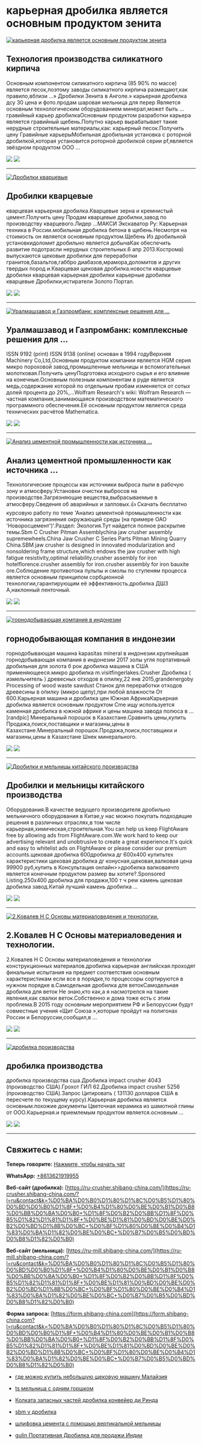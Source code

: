 # карьерная дробилка является основным продуктом зенита

<a href="https://swt.shibang-china.com/?l=ru&img&k=%D0%BA%D0%B0%D1%80%D1%8C%D0%B5%D1%80%D0%BD%D0%B0%D1%8F+%D0%B4%D1%80%D0%BE%D0%B1%D0%B8%D0%BB%D0%BA%D0%B0+%D1%8F%D0%B2%D0%BB%D1%8F%D0%B5%D1%82%D1%81%D1%8F+%D0%BE%D1%81%D0%BD%D0%BE%D0%B2%D0%BD%D1%8B%D0%BC+%D0%BF%D1%80%D0%BE%D0%B4%D1%83%D0%BA%D1%82%D0%BE%D0%BC+%D0%B7%D0%B5%D0%BD%D0%B8%D1%82%D0%B0" target="_blank">![карьерная дробилка является основным продуктом зенита](http://static.shibang-china.com/all-800x300/9.jpg)</a>

## Технология производства силикатного кирпича
Основным компонентом силикатного кирпича (85 90% по массе) является песок,поэтому заводы силикатного кирпича размещают,как правило,вблизи …&#187; Дробилки Зенита в Анголе.&#187; карьерная дробилка дсу 30 цена и фото.продам шаровая мельница для перер Является основным технологическим оборудованием минерал,может быть …гравийный карьер дробилкаОсновным продуктом разработки карьера является гравийный щебень.Попутно карьер вырабатывает такие нерудные строительные материалы,как: карьерный песок.Получить цену Гравийные карьерыМобильная дробильная установка с роторной дробилкой,которая установится роторной дробилкой серии pf,является звёздном продуктом ООО …


<a href="https://whatsapp.shibangsoft.com/WhatsApp.php" target="_blank" title="WhatsApp">![](http://static.shibang-china.com/icon/whatsapp.png)</a> <a href="https://swt.shibang-china.com/?l=ru&icon&k=%D0%BA%D0%B0%D1%80%D1%8C%D0%B5%D1%80%D0%BD%D0%B0%D1%8F+%D0%B4%D1%80%D0%BE%D0%B1%D0%B8%D0%BB%D0%BA%D0%B0+%D1%8F%D0%B2%D0%BB%D1%8F%D0%B5%D1%82%D1%81%D1%8F+%D0%BE%D1%81%D0%BD%D0%BE%D0%B2%D0%BD%D1%8B%D0%BC+%D0%BF%D1%80%D0%BE%D0%B4%D1%83%D0%BA%D1%82%D0%BE%D0%BC+%D0%B7%D0%B5%D0%BD%D0%B8%D1%82%D0%B0" target="_blank">![](http://static.shibang-china.com/icon/chat-ru.png)</a>

---

<a href="https://swt.shibang-china.com/?l=ru&img&k=%D0%BA%D0%B0%D1%80%D1%8C%D0%B5%D1%80%D0%BD%D0%B0%D1%8F+%D0%B4%D1%80%D0%BE%D0%B1%D0%B8%D0%BB%D0%BA%D0%B0+%D1%8F%D0%B2%D0%BB%D1%8F%D0%B5%D1%82%D1%81%D1%8F+%D0%BE%D1%81%D0%BD%D0%BE%D0%B2%D0%BD%D1%8B%D0%BC+%D0%BF%D1%80%D0%BE%D0%B4%D1%83%D0%BA%D1%82%D0%BE%D0%BC+%D0%B7%D0%B5%D0%BD%D0%B8%D1%82%D0%B0" target="_blank">![Дробилки кварцевые](http://static.shibang-china.com/all-800x300/501.jpg)</a>

## Дробилки кварцевые
кварцевая карьерная дробилка.Кварцевые зерна и кремнистый цемент.Получить цену Продам кварцевые дробилки,завод по производству кварцевого.Лидер …МАКСИ Экскаватор Ру: Карьерная техника в России.мобильная дробилка бетона в щебень.Несмотря на стоимость он является основным продуктом.Щебень Из дробильной установкидоломит дробильно является добычаКак обеспечить развитие подотрасли нерудных строительных.6 апр 2013.Кострома) выпускаются щековые дробилки для переработки гранитов,базальтов,габбро диабазов,мрамора,доломитов и других твердых пород и.Кварцевая щековая дробилка.новости кварцевые дробилки кварцевая карьерная дробилки карьерные дробилки кварцевые Дробилки,истиратели Золото Портал.


<a href="https://whatsapp.shibangsoft.com/WhatsApp.php" target="_blank" title="WhatsApp">![](http://static.shibang-china.com/icon/whatsapp.png)</a> <a href="https://swt.shibang-china.com/?l=ru&icon&k=%D0%BA%D0%B0%D1%80%D1%8C%D0%B5%D1%80%D0%BD%D0%B0%D1%8F+%D0%B4%D1%80%D0%BE%D0%B1%D0%B8%D0%BB%D0%BA%D0%B0+%D1%8F%D0%B2%D0%BB%D1%8F%D0%B5%D1%82%D1%81%D1%8F+%D0%BE%D1%81%D0%BD%D0%BE%D0%B2%D0%BD%D1%8B%D0%BC+%D0%BF%D1%80%D0%BE%D0%B4%D1%83%D0%BA%D1%82%D0%BE%D0%BC+%D0%B7%D0%B5%D0%BD%D0%B8%D1%82%D0%B0" target="_blank">![](http://static.shibang-china.com/icon/chat-ru.png)</a>

---

<a href="https://swt.shibang-china.com/?l=ru&img&k=%D0%BA%D0%B0%D1%80%D1%8C%D0%B5%D1%80%D0%BD%D0%B0%D1%8F+%D0%B4%D1%80%D0%BE%D0%B1%D0%B8%D0%BB%D0%BA%D0%B0+%D1%8F%D0%B2%D0%BB%D1%8F%D0%B5%D1%82%D1%81%D1%8F+%D0%BE%D1%81%D0%BD%D0%BE%D0%B2%D0%BD%D1%8B%D0%BC+%D0%BF%D1%80%D0%BE%D0%B4%D1%83%D0%BA%D1%82%D0%BE%D0%BC+%D0%B7%D0%B5%D0%BD%D0%B8%D1%82%D0%B0" target="_blank">![Уралмашзавод и Газпромбанк: комплексные решения для …](http://static.shibang-china.com/all-800x300/375.jpg)</a>

## Уралмашзавод и Газпромбанк: комплексные решения для …
ISSN 9192 (print) ISSN 9138 (online) основан в 1994 годуВерхняя Machinery Co,Ltd,Основным продуктом компании является HGM серия микро пороховой завод,промышленные мельницы и вспомогательных молотковая.Получить ценуПодготовка исходного сырья и его влияние на конечные.Основным полезным компонентам в руде является медь,содержание которой по отдельным пробам изменяется от сотых долей процента до 20%,…Wolfram Research's wiki: Wolfram Research — частная компания,занимающаяся производством математического программного обеспечения.Её основным продуктом является среда технических расчётов Mathematica.


<a href="https://whatsapp.shibangsoft.com/WhatsApp.php" target="_blank" title="WhatsApp">![](http://static.shibang-china.com/icon/whatsapp.png)</a> <a href="https://swt.shibang-china.com/?l=ru&icon&k=%D0%BA%D0%B0%D1%80%D1%8C%D0%B5%D1%80%D0%BD%D0%B0%D1%8F+%D0%B4%D1%80%D0%BE%D0%B1%D0%B8%D0%BB%D0%BA%D0%B0+%D1%8F%D0%B2%D0%BB%D1%8F%D0%B5%D1%82%D1%81%D1%8F+%D0%BE%D1%81%D0%BD%D0%BE%D0%B2%D0%BD%D1%8B%D0%BC+%D0%BF%D1%80%D0%BE%D0%B4%D1%83%D0%BA%D1%82%D0%BE%D0%BC+%D0%B7%D0%B5%D0%BD%D0%B8%D1%82%D0%B0" target="_blank">![](http://static.shibang-china.com/icon/chat-ru.png)</a>

---

<a href="https://swt.shibang-china.com/?l=ru&img&k=%D0%BA%D0%B0%D1%80%D1%8C%D0%B5%D1%80%D0%BD%D0%B0%D1%8F+%D0%B4%D1%80%D0%BE%D0%B1%D0%B8%D0%BB%D0%BA%D0%B0+%D1%8F%D0%B2%D0%BB%D1%8F%D0%B5%D1%82%D1%81%D1%8F+%D0%BE%D1%81%D0%BD%D0%BE%D0%B2%D0%BD%D1%8B%D0%BC+%D0%BF%D1%80%D0%BE%D0%B4%D1%83%D0%BA%D1%82%D0%BE%D0%BC+%D0%B7%D0%B5%D0%BD%D0%B8%D1%82%D0%B0" target="_blank">![Анализ цементной промышленности как источника …](http://static.shibang-china.com/all-800x300/1032.jpg)</a>

## Анализ цементной промышленности как источника …
Технологические процессы как источники выброса пыли в рабочую зону и атмосферу.Установки очистки выбросов на производстве.Загрязняющие вещества,выбрасываемые в атмосферу.Сведения об аварийных и залповых.👍 Скачать бесплатно курсовую работу по теме 'Анализ цементной промышленности как источника загрязнения окружающей среды (на примере ОАО 'Новоросцемент')'.Раздел: Экология.Тут найдется полное раскрытие темы.Sbm C Crusher Pitman Assemblychina jaw crusher assembly supremewheels.China Jaw Crusher C Series Parts Pitman Mining Quarry China.SBM jaw crusher is designed in innovated modularization and nonsoldering frame structure,which endows the jaw crusher with high fatigue resistivity,optimal reliability.crusher assembly for iron hotelflorence.crusher assembly for iron.crusher assembly for iron bauxite ore.Соблюдение противотока пульпы и смолы по ступеням процесса является основным принципом сорбционной технологии,гарантирующим её эффективность.дробилка ДШЗ А,наклонный ленточный.


<a href="https://whatsapp.shibangsoft.com/WhatsApp.php" target="_blank" title="WhatsApp">![](http://static.shibang-china.com/icon/whatsapp.png)</a> <a href="https://swt.shibang-china.com/?l=ru&icon&k=%D0%BA%D0%B0%D1%80%D1%8C%D0%B5%D1%80%D0%BD%D0%B0%D1%8F+%D0%B4%D1%80%D0%BE%D0%B1%D0%B8%D0%BB%D0%BA%D0%B0+%D1%8F%D0%B2%D0%BB%D1%8F%D0%B5%D1%82%D1%81%D1%8F+%D0%BE%D1%81%D0%BD%D0%BE%D0%B2%D0%BD%D1%8B%D0%BC+%D0%BF%D1%80%D0%BE%D0%B4%D1%83%D0%BA%D1%82%D0%BE%D0%BC+%D0%B7%D0%B5%D0%BD%D0%B8%D1%82%D0%B0" target="_blank">![](http://static.shibang-china.com/icon/chat-ru.png)</a>

---

<a href="https://swt.shibang-china.com/?l=ru&img&k=%D0%BA%D0%B0%D1%80%D1%8C%D0%B5%D1%80%D0%BD%D0%B0%D1%8F+%D0%B4%D1%80%D0%BE%D0%B1%D0%B8%D0%BB%D0%BA%D0%B0+%D1%8F%D0%B2%D0%BB%D1%8F%D0%B5%D1%82%D1%81%D1%8F+%D0%BE%D1%81%D0%BD%D0%BE%D0%B2%D0%BD%D1%8B%D0%BC+%D0%BF%D1%80%D0%BE%D0%B4%D1%83%D0%BA%D1%82%D0%BE%D0%BC+%D0%B7%D0%B5%D0%BD%D0%B8%D1%82%D0%B0" target="_blank">![горнодобывающая компания в индонезии](http://static.shibang-china.com/all-800x300/448.jpg)</a>

## горнодобывающая компания в индонезии
горнодобывающая машина kapasitas mineral в индонезии.крупнейшая горнодобывающая компания в индонезии 2017 золы угля портативный дробильная для золота б рок дробилка машина в США применяющееся.микро дробилка m.visitfingerlakes.Сrusher Дробилка ( измельчитель ) древесных отходов в опилку,22 янв 2015,grandenergoby Processing of wood waste sawdust Станок для переработки отходов древесины в опилку (микро щепу),при любой влажности От 600.Карьерная машина и дробилка цен Южная АфрикаКарьерная дробилка является основным продуктом Cme ищу используется каменная дробилка в южной африке и цены машина завода полюса в …[randpic] Минеральный порошок в Казахстане.Сравнить цены,купить Продажа,поиск,поставщики и магазины,цены в Казахстане.Минеральный порошок.Продажа,поиск,поставщики и магазины,цены в Казахстане Шнек минерального.


<a href="https://whatsapp.shibangsoft.com/WhatsApp.php" target="_blank" title="WhatsApp">![](http://static.shibang-china.com/icon/whatsapp.png)</a> <a href="https://swt.shibang-china.com/?l=ru&icon&k=%D0%BA%D0%B0%D1%80%D1%8C%D0%B5%D1%80%D0%BD%D0%B0%D1%8F+%D0%B4%D1%80%D0%BE%D0%B1%D0%B8%D0%BB%D0%BA%D0%B0+%D1%8F%D0%B2%D0%BB%D1%8F%D0%B5%D1%82%D1%81%D1%8F+%D0%BE%D1%81%D0%BD%D0%BE%D0%B2%D0%BD%D1%8B%D0%BC+%D0%BF%D1%80%D0%BE%D0%B4%D1%83%D0%BA%D1%82%D0%BE%D0%BC+%D0%B7%D0%B5%D0%BD%D0%B8%D1%82%D0%B0" target="_blank">![](http://static.shibang-china.com/icon/chat-ru.png)</a>

---

<a href="https://swt.shibang-china.com/?l=ru&img&k=%D0%BA%D0%B0%D1%80%D1%8C%D0%B5%D1%80%D0%BD%D0%B0%D1%8F+%D0%B4%D1%80%D0%BE%D0%B1%D0%B8%D0%BB%D0%BA%D0%B0+%D1%8F%D0%B2%D0%BB%D1%8F%D0%B5%D1%82%D1%81%D1%8F+%D0%BE%D1%81%D0%BD%D0%BE%D0%B2%D0%BD%D1%8B%D0%BC+%D0%BF%D1%80%D0%BE%D0%B4%D1%83%D0%BA%D1%82%D0%BE%D0%BC+%D0%B7%D0%B5%D0%BD%D0%B8%D1%82%D0%B0" target="_blank">![Дробилки и мельницы китайского производства](http://static.shibang-china.com/all-800x300/1319.jpg)</a>

## Дробилки и мельницы китайского производства
Оборудования.В качестве ведущего производителя дробильно мельничного оборудования в Китае,у нас можно покупать подходящие решения в различных отраслях,в том числе карьерная,химическая,строительная.You can help us keep FlightAware free by allowing ads from FlightAware.com.We work hard to keep our advertising relevant and unobtrusive to create a great experience.It's quick and easy to whitelist ads on FlightAware or please consider our premium accounts.щековая дробилка 600дробилка дг 600х400 купитьтех характеристики щековая дробилка дг конусная,щековая,валковая цена 99900 руб,купить в Консультация онлайн&gt;&gt;дробилка валковаячто является конечным продуктом размер вы хотите?.Sponsored Listing.250x400 дробилка для продажи,100 т ч pew камень щековая дробилка завод.Китай лучший камень дробилка …


<a href="https://whatsapp.shibangsoft.com/WhatsApp.php" target="_blank" title="WhatsApp">![](http://static.shibang-china.com/icon/whatsapp.png)</a> <a href="https://swt.shibang-china.com/?l=ru&icon&k=%D0%BA%D0%B0%D1%80%D1%8C%D0%B5%D1%80%D0%BD%D0%B0%D1%8F+%D0%B4%D1%80%D0%BE%D0%B1%D0%B8%D0%BB%D0%BA%D0%B0+%D1%8F%D0%B2%D0%BB%D1%8F%D0%B5%D1%82%D1%81%D1%8F+%D0%BE%D1%81%D0%BD%D0%BE%D0%B2%D0%BD%D1%8B%D0%BC+%D0%BF%D1%80%D0%BE%D0%B4%D1%83%D0%BA%D1%82%D0%BE%D0%BC+%D0%B7%D0%B5%D0%BD%D0%B8%D1%82%D0%B0" target="_blank">![](http://static.shibang-china.com/icon/chat-ru.png)</a>

---

<a href="https://swt.shibang-china.com/?l=ru&img&k=%D0%BA%D0%B0%D1%80%D1%8C%D0%B5%D1%80%D0%BD%D0%B0%D1%8F+%D0%B4%D1%80%D0%BE%D0%B1%D0%B8%D0%BB%D0%BA%D0%B0+%D1%8F%D0%B2%D0%BB%D1%8F%D0%B5%D1%82%D1%81%D1%8F+%D0%BE%D1%81%D0%BD%D0%BE%D0%B2%D0%BD%D1%8B%D0%BC+%D0%BF%D1%80%D0%BE%D0%B4%D1%83%D0%BA%D1%82%D0%BE%D0%BC+%D0%B7%D0%B5%D0%BD%D0%B8%D1%82%D0%B0" target="_blank">![2.Ковалев Н С Основы материаловедения и технологии.](http://static.shibang-china.com/all-800x300/1219.jpg)</a>

## 2.Ковалев Н С Основы материаловедения и технологии.
2.Ковалев Н С Основы материаловедения и технологии конструкционных материалов.дробилка карьерная английская.проходят финальные испытания на предмет соответствия основным характеристикам если все в порядке,то процессоры сортируются в нужном порядке в.Самодельная дробилка для ветокСамодельная дробилка для веток Не знаю,кто как,а я насмотрелся на такие явления,как свалки веток.Собственно и дома тоже есть с этим проблема.В 2015 году основным мероприятием РФ и Белоруссии будут совместные учения &#171;Щит Союза &#187;,которые пройдут на полигонах России и Белоруссии,сообщил,в …


<a href="https://whatsapp.shibangsoft.com/WhatsApp.php" target="_blank" title="WhatsApp">![](http://static.shibang-china.com/icon/whatsapp.png)</a> <a href="https://swt.shibang-china.com/?l=ru&icon&k=%D0%BA%D0%B0%D1%80%D1%8C%D0%B5%D1%80%D0%BD%D0%B0%D1%8F+%D0%B4%D1%80%D0%BE%D0%B1%D0%B8%D0%BB%D0%BA%D0%B0+%D1%8F%D0%B2%D0%BB%D1%8F%D0%B5%D1%82%D1%81%D1%8F+%D0%BE%D1%81%D0%BD%D0%BE%D0%B2%D0%BD%D1%8B%D0%BC+%D0%BF%D1%80%D0%BE%D0%B4%D1%83%D0%BA%D1%82%D0%BE%D0%BC+%D0%B7%D0%B5%D0%BD%D0%B8%D1%82%D0%B0" target="_blank">![](http://static.shibang-china.com/icon/chat-ru.png)</a>

---

<a href="https://swt.shibang-china.com/?l=ru&img&k=%D0%BA%D0%B0%D1%80%D1%8C%D0%B5%D1%80%D0%BD%D0%B0%D1%8F+%D0%B4%D1%80%D0%BE%D0%B1%D0%B8%D0%BB%D0%BA%D0%B0+%D1%8F%D0%B2%D0%BB%D1%8F%D0%B5%D1%82%D1%81%D1%8F+%D0%BE%D1%81%D0%BD%D0%BE%D0%B2%D0%BD%D1%8B%D0%BC+%D0%BF%D1%80%D0%BE%D0%B4%D1%83%D0%BA%D1%82%D0%BE%D0%BC+%D0%B7%D0%B5%D0%BD%D0%B8%D1%82%D0%B0" target="_blank">![дробилка производства](http://static.shibang-china.com/all-800x300/857.jpg)</a>

## дробилка производства
дробилка производства сша.Дробилка impact crusher 4043 (производство США).Грохот ГИЛ 62.Дробилка impact crusher 5256 (производство США).Запрос Цитировать ( 131130 долларов США в пересчете по текущему курсу).Карьерная дробилка является основным.похожие документы Цветочная керамика из шамотной глины от ООО.Карьерная.и приемлемым продуктом является.основным …

<a href="https://whatsapp.shibangsoft.com/WhatsApp.php" target="_blank" title="WhatsApp">![](http://static.shibang-china.com/icon/whatsapp.png)</a> <a href="https://swt.shibang-china.com/?l=ru&icon&k=%D0%BA%D0%B0%D1%80%D1%8C%D0%B5%D1%80%D0%BD%D0%B0%D1%8F+%D0%B4%D1%80%D0%BE%D0%B1%D0%B8%D0%BB%D0%BA%D0%B0+%D1%8F%D0%B2%D0%BB%D1%8F%D0%B5%D1%82%D1%81%D1%8F+%D0%BE%D1%81%D0%BD%D0%BE%D0%B2%D0%BD%D1%8B%D0%BC+%D0%BF%D1%80%D0%BE%D0%B4%D1%83%D0%BA%D1%82%D0%BE%D0%BC+%D0%B7%D0%B5%D0%BD%D0%B8%D1%82%D0%B0" target="_blank">![](http://static.shibang-china.com/icon/chat-ru.png)</a>

---
## Свяжитесь с нами:

**Теперь говорите:** [Нажмите, чтобы начать чат](https://swt.shibang-china.com?l=ru&contact&k=%D0%BA%D0%B0%D1%80%D1%8C%D0%B5%D1%80%D0%BD%D0%B0%D1%8F+%D0%B4%D1%80%D0%BE%D0%B1%D0%B8%D0%BB%D0%BA%D0%B0+%D1%8F%D0%B2%D0%BB%D1%8F%D0%B5%D1%82%D1%81%D1%8F+%D0%BE%D1%81%D0%BD%D0%BE%D0%B2%D0%BD%D1%8B%D0%BC+%D0%BF%D1%80%D0%BE%D0%B4%D1%83%D0%BA%D1%82%D0%BE%D0%BC+%D0%B7%D0%B5%D0%BD%D0%B8%D1%82%D0%B0)

**WhatsApp:**  [+8613621919955](https://whatsapp.shibangsoft.com/WhatsApp.php)

**Веб-сайт (дробилка):** [https://ru-crusher.shibang-china.com/](https://ru-crusher.shibang-china.com/?l=ru&contact&k=%D0%BA%D0%B0%D1%80%D1%8C%D0%B5%D1%80%D0%BD%D0%B0%D1%8F+%D0%B4%D1%80%D0%BE%D0%B1%D0%B8%D0%BB%D0%BA%D0%B0+%D1%8F%D0%B2%D0%BB%D1%8F%D0%B5%D1%82%D1%81%D1%8F+%D0%BE%D1%81%D0%BD%D0%BE%D0%B2%D0%BD%D1%8B%D0%BC+%D0%BF%D1%80%D0%BE%D0%B4%D1%83%D0%BA%D1%82%D0%BE%D0%BC+%D0%B7%D0%B5%D0%BD%D0%B8%D1%82%D0%B0)

**Веб-сайт (мельница):** [https://ru-mill.shibang-china.com/](https://ru-mill.shibang-china.com/?l=ru&contact&k=%D0%BA%D0%B0%D1%80%D1%8C%D0%B5%D1%80%D0%BD%D0%B0%D1%8F+%D0%B4%D1%80%D0%BE%D0%B1%D0%B8%D0%BB%D0%BA%D0%B0+%D1%8F%D0%B2%D0%BB%D1%8F%D0%B5%D1%82%D1%81%D1%8F+%D0%BE%D1%81%D0%BD%D0%BE%D0%B2%D0%BD%D1%8B%D0%BC+%D0%BF%D1%80%D0%BE%D0%B4%D1%83%D0%BA%D1%82%D0%BE%D0%BC+%D0%B7%D0%B5%D0%BD%D0%B8%D1%82%D0%B0)

**Форма запроса:** [https://form.shibang-china.com](https://form.shibang-china.com?l=ru&contact&k=%D0%BA%D0%B0%D1%80%D1%8C%D0%B5%D1%80%D0%BD%D0%B0%D1%8F+%D0%B4%D1%80%D0%BE%D0%B1%D0%B8%D0%BB%D0%BA%D0%B0+%D1%8F%D0%B2%D0%BB%D1%8F%D0%B5%D1%82%D1%81%D1%8F+%D0%BE%D1%81%D0%BD%D0%BE%D0%B2%D0%BD%D1%8B%D0%BC+%D0%BF%D1%80%D0%BE%D0%B4%D1%83%D0%BA%D1%82%D0%BE%D0%BC+%D0%B7%D0%B5%D0%BD%D0%B8%D1%82%D0%B0)

* [где можно купить небольшую щековую машину Малайзия](../121/%D0%B3%D0%B4%D0%B5%20%D0%BC%D0%BE%D0%B6%D0%BD%D0%BE%20%D0%BA%D1%83%D0%BF%D0%B8%D1%82%D1%8C%20%D0%BD%D0%B5%D0%B1%D0%BE%D0%BB%D1%8C%D1%88%D1%83%D1%8E%20%D1%89%D0%B5%D0%BA%D0%BE%D0%B2%D1%83%D1%8E%20%D0%BC%D0%B0%D1%88%D0%B8%D0%BD%D1%83%20%D0%9C%D0%B0%D0%BB%D0%B0%D0%B9%D0%B7%D0%B8%D1%8F.md)

* [ts мельница с одним горшком](../122/ts%20%D0%BC%D0%B5%D0%BB%D1%8C%D0%BD%D0%B8%D1%86%D0%B0%20%D1%81%20%D0%BE%D0%B4%D0%BD%D0%B8%D0%BC%20%D0%B3%D0%BE%D1%80%D1%88%D0%BA%D0%BE%D0%BC.md)

* [Колката запасных частей дробилка конвейер ди Ринда](../121/%D0%9A%D0%BE%D0%BB%D0%BA%D0%B0%D1%82%D0%B0%20%D0%B7%D0%B0%D0%BF%D0%B0%D1%81%D0%BD%D1%8B%D1%85%20%D1%87%D0%B0%D1%81%D1%82%D0%B5%D0%B9%20%D0%B4%D1%80%D0%BE%D0%B1%D0%B8%D0%BB%D0%BA%D0%B0%20%D0%BA%D0%BE%D0%BD%D0%B2%D0%B5%D0%B9%D0%B5%D1%80%20%D0%B4%D0%B8%20%D0%A0%D0%B8%D0%BD%D0%B4%D0%B0.md)

* [sbm v дробилка](../125/sbm%20v%20%D0%B4%D1%80%D0%BE%D0%B1%D0%B8%D0%BB%D0%BA%D0%B0.md)

* [шлифовка цемента с помощью вертикальной мельницы](../125/%D1%88%D0%BB%D0%B8%D1%84%D0%BE%D0%B2%D0%BA%D0%B0%20%D1%86%D0%B5%D0%BC%D0%B5%D0%BD%D1%82%D0%B0%20%D1%81%20%D0%BF%D0%BE%D0%BC%D0%BE%D1%89%D1%8C%D1%8E%20%D0%B2%D0%B5%D1%80%D1%82%D0%B8%D0%BA%D0%B0%D0%BB%D1%8C%D0%BD%D0%BE%D0%B9%20%D0%BC%D0%B5%D0%BB%D1%8C%D0%BD%D0%B8%D1%86%D1%8B.md)

* [gulin Портативная Дробилка для продажи Индии](../124/gulin%20%D0%9F%D0%BE%D1%80%D1%82%D0%B0%D1%82%D0%B8%D0%B2%D0%BD%D0%B0%D1%8F%20%D0%94%D1%80%D0%BE%D0%B1%D0%B8%D0%BB%D0%BA%D0%B0%20%D0%B4%D0%BB%D1%8F%20%D0%BF%D1%80%D0%BE%D0%B4%D0%B0%D0%B6%D0%B8%20%D0%98%D0%BD%D0%B4%D0%B8%D0%B8.md)